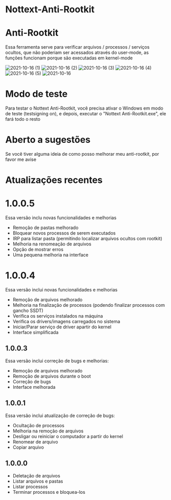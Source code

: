 # Nottext-Anti-Rootkit

# Anti-Rootkit
Essa ferramenta serve para verificar arquivos / processos / serviços ocultos, que não poderiam ser acessados através do user-mode, as funções funcionam porque são executadas em kernel-mode<br/>

![2021-10-16 (1)](https://user-images.githubusercontent.com/51800283/137601114-80b0be85-caa4-403b-8f76-5da960029d79.png)
![2021-10-16 (2)](https://user-images.githubusercontent.com/51800283/137601115-928905f6-5e68-473f-9563-81ada937e729.png)
![2021-10-16 (3)](https://user-images.githubusercontent.com/51800283/137601118-da867b95-da0d-4494-ada5-115379cf6121.png)
![2021-10-16 (4)](https://user-images.githubusercontent.com/51800283/137601122-1c6d9651-3265-46fc-a02a-4eb2eaa304ad.png)
![2021-10-16 (5)](https://user-images.githubusercontent.com/51800283/137601124-74cffcd6-e938-4d40-9773-174ea17cb30e.png)
![2021-10-16](https://user-images.githubusercontent.com/51800283/137601125-c831d027-6bc9-46a1-88d3-a8958e0082cf.png)


# Modo de teste
Para testar o Nottext Anti-Rootkit, você precisa ativar o Windows em modo de teste (testsigning on), e depois, executar o "Nottext Anti-Rootkit.exe", ele fará todo o resto

# Aberto a sugestões
Se você tiver alguma ideia de como posso melhorar meu anti-rootkit, por favor me avise

# Atualizações recentes

# 1.0.0.5
Essa versão inclu novas funcionalidades e melhorias
- Remoção de pastas melhorado
- Bloquear novos processos de serem executados
- IRP para listar pasta (permitindo localizar arquivos ocultos com rootkit)
- Melhoria na renomeação de arquivos
- Opção de mostrar erros
- Uma pequena melhoria na interface

# 1.0.0.4
Essa versão inclui novas funcionalidades e melhorias
- Remoção de arquivos melhorado
- Melhoria na finalização de processos (podendo finalizar processos com gancho SSDT)
- Verifica os serviços instalados na máquina
- Verifica os drivers/imagens carregados no sistema
- Iniciar/Parar serviço de driver apartir do kernel
- Interface simplificada

## 1.0.0.3
Essa versão inclui correção de bugs e melhorias:
- Remoção de arquivos melhorado
- Remoção de arquivos durante o boot
- Correção de bugs
- Interface melhorada

## 1.0.0.1
Essa versão inclui atualização de correção de bugs:
- Ocultação de processos
- Melhoria na remoção de arquivos
- Desligar ou reiniciar o computador a partir do kernel
- Renomear de arquivo
- Copiar arquivo

## 1.0.0.0
- Deletação de arquivos
- Listar arquivos e pastas
- Listar processos
- Terminar processos e bloquea-los

